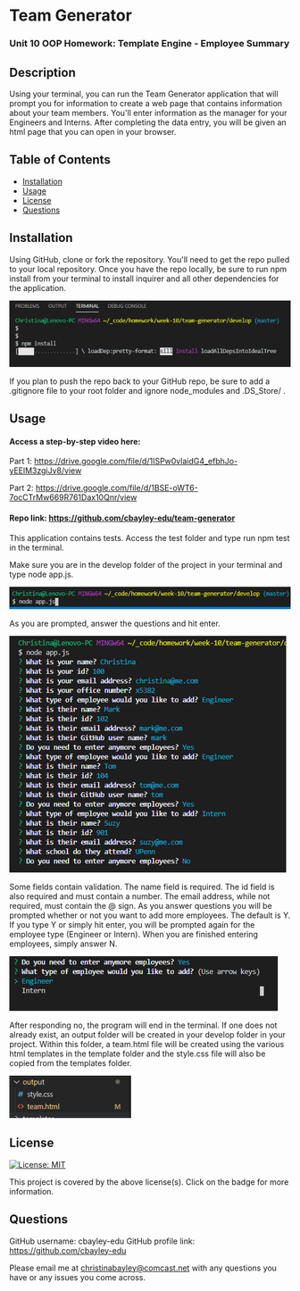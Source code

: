 # Team Generator 

### Unit 10 OOP Homework: Template Engine - Employee Summary 

## Description 

Using your terminal, you can run the Team Generator application that will prompt you for information to create a web page that contains information about your team members. You'll enter information as the manager for your Engineers and Interns. After completing the data entry, you will be given an html page that you can open in your browser.

## Table of Contents 

* [Installation](#installation)
* [Usage](#usage)
* [License](#license)
* [Questions](#questions)

## Installation 

Using GitHub, clone or fork the repository. You'll need to get the repo pulled to your local repository. Once you have the repo locally, be sure to run npm install from your terminal to install inquirer and all other dependencies for the application. 

![npm install](./assets/imgs/npm-install.png) 

If you plan to push the repo back to your GitHub repo, be sure to add a .gitignore file to your root folder and ignore node_modules and .DS_Store/ . 

## Usage 

#### Access a step-by-step video here: 
Part 1: https://drive.google.com/file/d/1ISPw0vlaidG4_efbhJo-yEElM3zgiJv8/view

Part 2: https://drive.google.com/file/d/1BSE-oWT6-7ocCTrMw669R761Dax10Qnr/view
#### Repo link: https://github.com/cbayley-edu/team-generator

This application contains tests. Access the test folder and type run npm test in the terminal.

Make sure you are in the develop folder of the project in your terminal and type node app.js.

![start program](./assets/imgs/start-program.png)

As you are prompted, answer the questions and hit enter. 

![questions](./assets/imgs/questions.png)

Some fields contain validation. The name field is required. The id field is also required and must contain a number. The email address, while not required, must contain the @ sign. As you answer questions you will be prompted whether or not you want to add more employees. The default is Y. If you type Y or simply hit enter, you will be prompted again for the employee type (Engineer or Intern). When you are finished entering employees, simply answer N.

![continue](./assets/imgs/continue.png)

After responding no, the program will end in the terminal. If one does not already exist, an output folder will be created in your develop folder in your project. Within this folder, a team.html file will be created using the various html templates in the template folder and the style.css file will also be copied from the templates folder.

![output](./assets/imgs/output.png)  

## License 

[![License: MIT](https://img.shields.io/badge/License-MIT-yellow.svg)](https://opensource.org/licenses/MIT)

This project is covered by the above license(s). Click on the badge for more information.

## Questions 

GitHub username: cbayley-edu
GitHub profile link: https://github.com/cbayley-edu

Please email me at christinabayley@comcast.net with any questions you have or any issues you come across.
